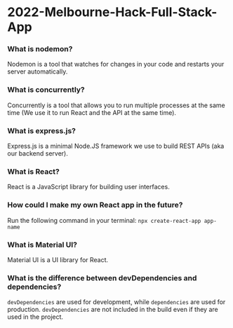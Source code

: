 # 2022-Melbourne-Hack-Full-Stack-App

### What is nodemon?

Nodemon is a tool that watches for changes in your code and restarts your server automatically.

### What is concurrently?

Concurrently is a tool that allows you to run multiple processes at the same time (We use it to run React and the API at
the same time).

### What is express.js?

Express.js is a minimal Node.JS framework we use to build REST APIs (aka our backend server).

### What is React?

React is a JavaScript library for building user interfaces.

### How could I make my own React app in the future?

Run the following command in your terminal:
`npx create-react-app app-name`

### What is Material UI?

Material UI is a UI library for React.

### What is the difference between devDependencies and dependencies?

`devDependencies` are used for development, while `dependencies` are used for production. `devDependencies` are not
included in the build even if they are used in the project.


